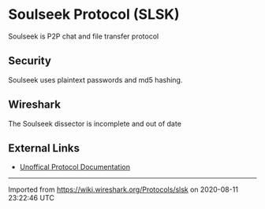 # Soulseek Protocol (SLSK)

Soulseek is P2P chat and file transfer protocol

## Security

Soulseek uses plaintext passwords and md5 hashing.

## Wireshark

The Soulseek dissector is incomplete and out of date

## External Links

  - [Unoffical Protocol Documentation](http://www.museek-plus.org/wiki/SoulseekProtocol)

---

Imported from https://wiki.wireshark.org/Protocols/slsk on 2020-08-11 23:22:46 UTC
